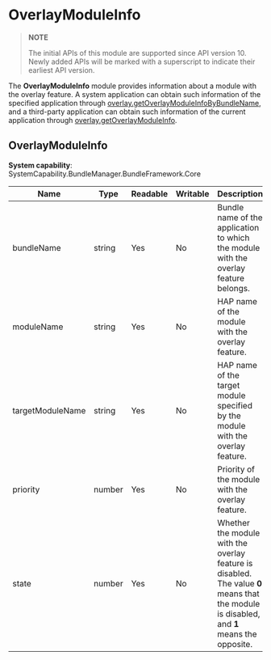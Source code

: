 # OverlayModuleInfo

> **NOTE**
>
> The initial APIs of this module are supported since API version 10. Newly added APIs will be marked with a superscript to indicate their earliest API version.

The **OverlayModuleInfo** module provides information about a module with the overlay feature. A system application can obtain such information of the specified application through [overlay.getOverlayModuleInfoByBundleName](js-apis-overlay.md#overlaygetoverlaymoduleinfobybundlename), and a third-party application can obtain such information of the current application through [overlay.getOverlayModuleInfo](js-apis-overlay.md#overlaygetoverlaymoduleinfo).

## OverlayModuleInfo

 **System capability**: SystemCapability.BundleManager.BundleFramework.Core

| Name                 | Type                                               | Readable| Writable| Description                                           |
| --------------------- | ---------------------------------------------------| ---- | ---- | ---------------------------------------------- |
| bundleName            | string                                             | Yes  | No  | Bundle name of the application to which the module with the overlay feature belongs.          |
| moduleName            | string                                             | Yes  | No  | HAP name of the module with the overlay feature.                      |
| targetModuleName      | string                                             | Yes  | No  | HAP name of the target module specified by the module with the overlay feature.       |
| priority              | number                                             | Yes  | No  | Priority of the module with the overlay feature.                  |
| state                 | number                                             | Yes  | No  | Whether the module with the overlay feature is disabled. The value **0** means that the module is disabled, and **1** means the opposite.                      |
